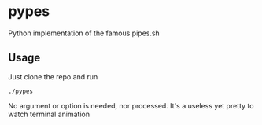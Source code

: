 # pypes
Python implementation of the famous pipes.sh

## Usage
Just clone the repo and run 
```
./pypes
```

No argument or option is needed, nor processed.
It's a useless yet pretty to watch terminal animation
